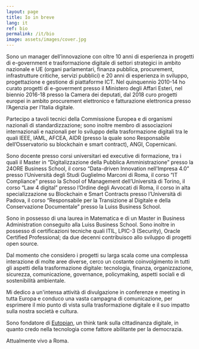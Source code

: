 ```yaml
---
layout: page
title: Io in breve
lang: it
ref: bio
permalink: /it/bio
image: assets/images/cover.jpg
---
```


Sono un manager dell’innovazione con oltre 10 anni di esperienza in progetti di e-government e trasformazione digitale di settori strategici in ambito nazionale e UE (organi parlamentari, finanza pubblica, procurement, infrastrutture critiche, servizi pubblici) e 20 anni di esperienza in sviluppo, progettazione e gestione di piattaforme ICT. Nel quinquennio 2010-14 ho curato progetti di e-goverment presso il Ministero degli Affari Esteri, nel biennio 2016-18 presso la Camera dei deputati, dal 2018 curo progetti europei in ambito procurement elettronico e fatturazione elettronica presso l’Agenzia per l’Italia digitale.

Partecipo a tavoli tecnici della Commissione Europea e di organismi nazionali di standardizzazione; sono inoltre membro di associazioni internazionali e nazionali per lo sviluppo della trasformazione digitali tra le quali IEEE, IAML, AFCEA, AIDR (presso la quale sono Responsabile dell’Osservatorio su blockchain e smart contract), ANGI, Copernicani.

Sono docente presso corsi universitari ed executive di formazione, tra i quali il Master in “Digitalizzazione della Pubblica Amministrazione” presso la 24ORE Business School, il corso “Data-driven Innovation nell'Impresa 4.0” presso l’Università degli Studi Guglielmo Marconi di Roma, il corso “IT Compliance” presso la School of Management dell’Università di Torino, il corso “Law 4 digital” presso l’Ordine degli Avvocati di Roma, il corso in alta specializzazione su Blockchain e Smart Contracts presso l’Università di Padova, il corso “Responsabile per la Transizione al Digitale e della Conservazione Documentale” presso la Luiss Business School.

Sono in possesso di una laurea in Matematica e di un Master in Business Administration conseguito alla Luiss Business School. Sono inoltre in possesso di certificazioni tecniche quali ITIL, LPIC-3 (Security), Oracle Certified Professional; da due decenni contribuisco allo sviluppo di progetti open source.

Dal momento che considero i progetti su larga scala come una complessa interazione di molte aree diverse, cerco un costante coinvolgimento in tutti gli aspetti della trasformazione digitale: tecnologia, finanza, organizzazione, sicurezza, comunicazione, governance, policymaking, aspetti sociali e di sostenibilità ambientale.

Mi dedico a un'intensa attività di divulgazione in conferenze e meeting in tutta Europa e conduco una vasta campagna di comunicazione, per esprimere il mio punto di vista sulla trasformazione digitale e il suo impatto sulla nostra società e cultura.

Sono fondatore di <a href="https://eutopian.eu" target="_blank">Eutopian</a>, un think tank sulla cittadinanza digitale, in quanto credo nella tecnologia come fattore abilitante per la democrazia.

Attualmente vivo a Roma.

